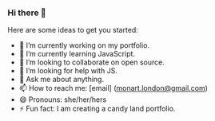 ### Hi there 👋

<!--
**monartlondon/monartlondon** is a ✨ _special_ ✨ repository because its `README.md` (this file) appears on your GitHub profile.
-->
Here are some ideas to get you started:

- 🔭 I’m currently working on my portfolio.
- 🌱 I’m currently learning JavaScript.
- 👯 I’m looking to collaborate on open source.
- 🤔 I’m looking for help with JS.
- 💬 Ask me about anything.
- 📫 How to reach me: [email] (monart.london@gmail.com)
- 😄 Pronouns: she/her/hers
- ⚡ Fun fact: I am creating a candy land portfolio. 

